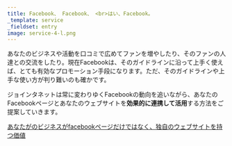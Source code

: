 ```yaml
---
title: Facebook、 Facebook、 <br>はい、Facebook。
_template: service
_fieldset: entry
image: service-4-l.png
---
```

あなたのビジネスや活動を口コミで広めてファンを増やしたり、そのファンの人達との交流をしたり。現在Facebookは、そのガイドラインに沿って上手く使えば、とても有効なプロモーション手段になります。ただ、そのガイドラインや上手な使い方が判り難いのも確かです。


ジョインタネットは常に変わりゆくFacebookの動向を追いながら、あなたのFacebookページとあなたのウェブサイトを**効果的に連携して活用**する方法をご提案していきます。


[あなたがのビジネスがfacebookページだけではなく、独自のウェブサイトを持つ価値](/articles/facebook)
